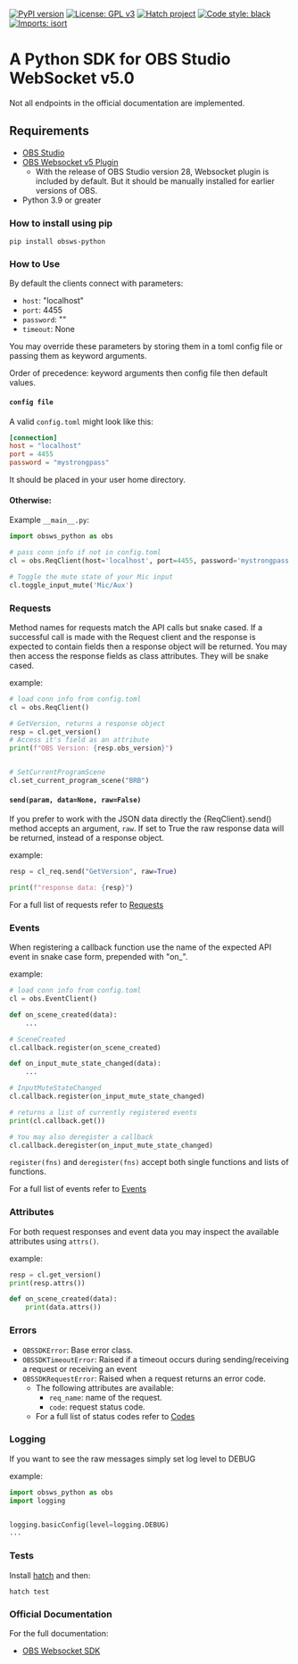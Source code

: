 [![PyPI version](https://badge.fury.io/py/obsws-python.svg)](https://badge.fury.io/py/obsws-python)
[![License: GPL v3](https://img.shields.io/badge/License-GPLv3-blue.svg)](https://github.com/aatikturk/obsstudio_sdk/blob/main/LICENSE)
[![Hatch project](https://img.shields.io/badge/%F0%9F%A5%9A-Hatch-4051b5.svg)](https://github.com/pypa/hatch)
[![Code style: black](https://img.shields.io/badge/code%20style-black-000000.svg)](https://github.com/psf/black)
[![Imports: isort](https://img.shields.io/badge/%20imports-isort-%231674b1?style=flat&labelColor=ef8336)](https://pycqa.github.io/isort/)

# A Python SDK for OBS Studio WebSocket v5.0

Not all endpoints in the official documentation are implemented.

## Requirements

- [OBS Studio](https://obsproject.com/)
- [OBS Websocket v5 Plugin](https://github.com/obsproject/obs-websocket/releases/tag/5.0.0)
  - With the release of OBS Studio version 28, Websocket plugin is included by default. But it should be manually installed for earlier versions of OBS.
- Python 3.9 or greater

### How to install using pip

```
pip install obsws-python
```

### How to Use

By default the clients connect with parameters:

- `host`: "localhost"
- `port`: 4455
- `password`: ""
- `timeout`: None

You may override these parameters by storing them in a toml config file or passing them as keyword arguments.

Order of precedence: keyword arguments then config file then default values.

#### `config file`

A valid `config.toml` might look like this:

```toml
[connection]
host = "localhost"
port = 4455
password = "mystrongpass"
```

It should be placed in your user home directory.

#### Otherwise:

Example `__main__.py`:

```python
import obsws_python as obs

# pass conn info if not in config.toml
cl = obs.ReqClient(host='localhost', port=4455, password='mystrongpass', timeout=3)

# Toggle the mute state of your Mic input
cl.toggle_input_mute('Mic/Aux')
```

### Requests

Method names for requests match the API calls but snake cased. If a successful call is made with the Request client and the response is expected to contain fields then a response object will be returned. You may then access the response fields as class attributes. They will be snake cased.

example:

```python
# load conn info from config.toml
cl = obs.ReqClient()

# GetVersion, returns a response object
resp = cl.get_version()
# Access it's field as an attribute
print(f"OBS Version: {resp.obs_version}")


# SetCurrentProgramScene
cl.set_current_program_scene("BRB")
```

#### `send(param, data=None, raw=False)`

If you prefer to work with the JSON data directly the {ReqClient}.send() method accepts an argument, `raw`. If set to True the raw response data will be returned, instead of a response object.

example:

```python
resp = cl_req.send("GetVersion", raw=True)

print(f"response data: {resp}")
```

For a full list of requests refer to [Requests][obsws-reqs]

### Events

When registering a callback function use the name of the expected API event in snake case form, prepended with "on\_".

example:

```python
# load conn info from config.toml
cl = obs.EventClient()

def on_scene_created(data):
    ...

# SceneCreated
cl.callback.register(on_scene_created)

def on_input_mute_state_changed(data):
    ...

# InputMuteStateChanged
cl.callback.register(on_input_mute_state_changed)

# returns a list of currently registered events
print(cl.callback.get())

# You may also deregister a callback
cl.callback.deregister(on_input_mute_state_changed)
```

`register(fns)` and `deregister(fns)` accept both single functions and lists of functions.

For a full list of events refer to [Events][obsws-events]

### Attributes

For both request responses and event data you may inspect the available attributes using `attrs()`.

example:

```python
resp = cl.get_version()
print(resp.attrs())

def on_scene_created(data):
    print(data.attrs())
```

### Errors

- `OBSSDKError`: Base error class.
- `OBSSDKTimeoutError`: Raised if a timeout occurs during sending/receiving a request or receiving an event
- `OBSSDKRequestError`: Raised when a request returns an error code.
  - The following attributes are available:
    - `req_name`: name of the request.
    - `code`: request status code.
  - For a full list of status codes refer to [Codes][obsws-codes]

### Logging

If you want to see the raw messages simply set log level to DEBUG

example:

```python
import obsws_python as obs
import logging


logging.basicConfig(level=logging.DEBUG)
...
```

### Tests

Install [hatch][hatch-install] and then:

```
hatch test
```

### Official Documentation

For the full documentation:

- [OBS Websocket SDK][obsws-pro]


[obsws-reqs]: https://github.com/obsproject/obs-websocket/blob/master/docs/generated/protocol.md#requests
[obsws-events]: https://github.com/obsproject/obs-websocket/blob/master/docs/generated/protocol.md#events
[obsws-codes]: https://github.com/obsproject/obs-websocket/blob/master/docs/generated/protocol.md#requeststatus
[obsws-pro]: https://github.com/obsproject/obs-websocket/blob/master/docs/generated/protocol.md#obs-websocket-501-protocol
[hatch-install]: https://hatch.pypa.io/latest/install/
